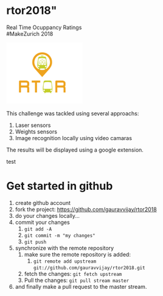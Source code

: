# rtor2018" 
Real Time Ocuppancy Ratings <br>
#MakeZurich 2018

<img src="./readme_resources/logo.png" width="200">


This challenge was tackled using several approachs: 
1. Laser sensors 
2. Weights sensors 
3. Image recognition locally using video camaras 

The results will be displayed using a google extension. 

test 

# Get started in github
1. create github account 
2. fork the project: https://github.com/gauravvijay/rtor2018
3. do your changes locally... 
4. commit your changes 
    1. `git add -A `
    2. `git commit -m "my changes" `
    3. `git push `
5. synchronize with the remote repository 
    1. make sure the remote repository is added: 
        1. ` git remote add upstream git://github.com/gauravvijay/rtor2018.git   `
    2. fetch the changes: `git fetch upstream`
    3. Pull the changes: `git pull stream master`
6. and finally make a pull request to the master stream. 



